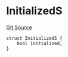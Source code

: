 # InitializedS
[Git Source](https://github.com/thrackle-io/tron/blob/703713c2070ab34d0f0fc0114244d5a3fa7ac84a/src/client/token/handler/diamond/RuleStorage.sol)


```solidity
struct InitializedS {
    bool initialized;
}
```

